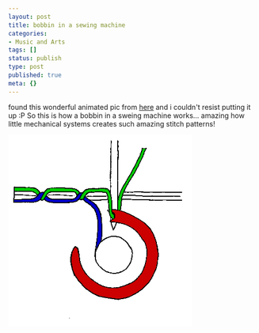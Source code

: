 ```yaml
---
layout: post
title: bobbin in a sewing machine
categories:
- Music and Arts
tags: []
status: publish
type: post
published: true
meta: {}
---
```

found this wonderful animated pic from [here](http://craftydaisies.com/2007/04/17/so-thats-how-it-works/) and i couldn't resist putting it up :P So this is how a bobbin in a sweing machine works... amazing how little mechanical systems creates such amazing stitch patterns!

![](/img/ani_lockstitch2.gif)
